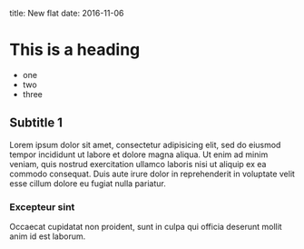 title: New flat
date: 2016-11-06

# This is a heading

- one
- two
- three

## Subtitle 1

Lorem ipsum dolor sit amet, consectetur adipisicing elit, sed do eiusmod tempor incididunt ut labore et dolore magna aliqua. Ut enim ad minim veniam, quis nostrud exercitation ullamco laboris nisi ut aliquip ex ea commodo consequat. Duis aute irure dolor in reprehenderit in voluptate velit esse cillum dolore eu fugiat nulla pariatur.

### Excepteur sint

Occaecat cupidatat non proident, sunt in culpa qui officia deserunt mollit anim id est laborum.
